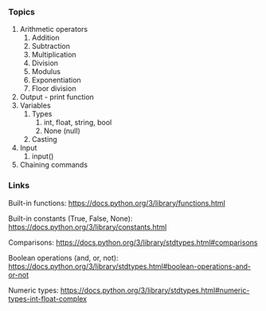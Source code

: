 ### Topics

1. Arithmetic operators
   1. Addition 
   2. Subtraction
   3. Multiplication
   4. Division 
   5. Modulus 
   6. Exponentiation 
   7. Floor division
2. Output - print function
3. Variables
   1. Types
      1. int, float, string, bool
      2. None (null)
   2. Casting
4. Input
   1. input()
5. Chaining commands


### Links
Built-in functions: https://docs.python.org/3/library/functions.html

Built-in constants (True, False, None): https://docs.python.org/3/library/constants.html

Comparisons: https://docs.python.org/3/library/stdtypes.html#comparisons

Boolean operations (and, or, not): https://docs.python.org/3/library/stdtypes.html#boolean-operations-and-or-not

Numeric types: https://docs.python.org/3/library/stdtypes.html#numeric-types-int-float-complex
